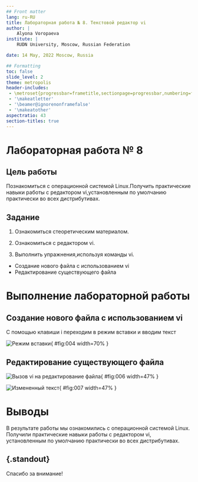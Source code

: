 ```yaml
---
## Front matter
lang: ru-RU
title: Лабораторная работа № 8. Текстовой редактор vi
author: |
	Alyona Voropaeva
institute: |
	RUDN University, Moscow, Russian Federation

date: 14 May, 2022 Moscow, Russia

## Formatting
toc: false
slide_level: 2
theme: metropolis
header-includes: 
 - \metroset{progressbar=frametitle,sectionpage=progressbar,numbering=fraction}
 - '\makeatletter'
 - '\beamer@ignorenonframefalse'
 - '\makeatother'
aspectratio: 43
section-titles: true
---
```


# Лабораторная работа № 8

## Цель работы

Познакомиться с операционной системой Linux.Получить практические навыки работы с редактором vi,установленным по умолчанию практически во всех дистрибутивах.

## Задание

1. Ознакомиться стеоретическим материалом.

2. Ознакомиться с редактором vi.

3. Выполнить упражнения,используя команды vi.

 - Создание нового файла с использованием vi
 - Редактирование существующего файла

# Выполнение лабораторной работы

## Создание нового файла с использованием vi

C помощью клавиши i переходим в режим вставки и вводим текст

![Режим вставки](изо/3.png){ #fig:004 width=70% }

## Редактирование существующего файла

![Вызов vi на редактирование файла](изо/5.png){ #fig:006 width=47% }

![Измененный текст](изо/6.png){ #fig:007 width=47% }

# Выводы

В результате работы мы ознакомились с операционной системой Linux. Получили практические навыки работы с редактором vi, установленным по умолчанию практически во всех дистрибутивах.



## {.standout}

Спасибо за внимание!
